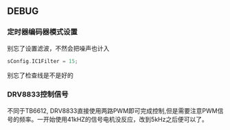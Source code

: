 ## DEBUG
### 定时器编码器模式设置
别忘了设置滤波，不然会把噪声也计入
```c
sConfig.IC1Filter = 15;
```

别忘了检查线是不是好的

### DRV8833控制信号
不同于TB6612, DRV8833直接使用两路PWM即可完成控制,但是需要注意PWM信号的频率。一开始使用41kHZ的信号电机没反应，改到5kHz之后便可以了。


